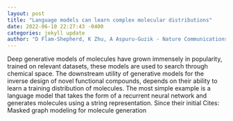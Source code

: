 ```yaml
--- 
layout: post 
title: "Language models can learn complex molecular distributions" 
date: 2022-06-10 22:27:43 -0400 
categories: jekyll update 
author: "D Flam-Shepherd, K Zhu, A Aspuru-Guzik - Nature Communications, 2022" 
--- 
```

Deep generative models of molecules have grown immensely in popularity, trained on relevant datasets, these models are used to search through chemical space. The downstream utility of generative models for the inverse design of novel functional compounds, depends on their ability to learn a training distribution of molecules. The most simple example is a language model that takes the form of a recurrent neural network and generates molecules using a string representation. Since their initial Cites: Masked graph modeling for molecule generation